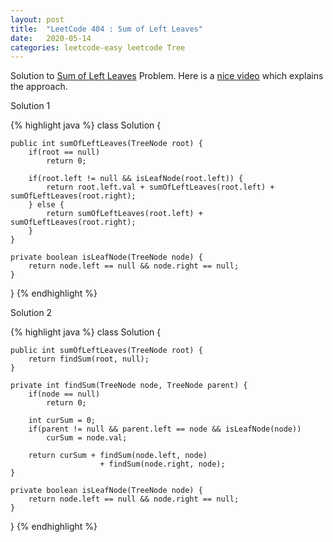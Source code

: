```yaml
---
layout: post
title:  "LeetCode 404 : Sum of Left Leaves"
date:   2020-05-14
categories: leetcode-easy leetcode Tree
---
```


Solution to [Sum of Left Leaves][leetcode] Problem. Here is a [nice video][utube] which explains the approach.

Solution 1

{% highlight java %}
class Solution {
    
    public int sumOfLeftLeaves(TreeNode root) {
        if(root == null)
            return 0;
        
        if(root.left != null && isLeafNode(root.left)) {
            return root.left.val + sumOfLeftLeaves(root.left) + sumOfLeftLeaves(root.right);
        } else {
            return sumOfLeftLeaves(root.left) + sumOfLeftLeaves(root.right);
        }
    }

    private boolean isLeafNode(TreeNode node) {
        return node.left == null && node.right == null;
    }
}
{% endhighlight %}

Solution 2

{% highlight java %}
class Solution {
    
    public int sumOfLeftLeaves(TreeNode root) {
        return findSum(root, null);
    }
    
    private int findSum(TreeNode node, TreeNode parent) {
        if(node == null)
            return 0;
        
        int curSum = 0;
        if(parent != null && parent.left == node && isLeafNode(node))
            curSum = node.val;
        
        return curSum + findSum(node.left, node)
                        + findSum(node.right, node);
    }

    private boolean isLeafNode(TreeNode node) {
        return node.left == null && node.right == null;
    }
}
{% endhighlight %}


[leetcode]: https://leetcode.com/problems/sum-of-left-leaves/
[utube]: https://www.youtube.com/watch?v=_gnyuO2uquA

